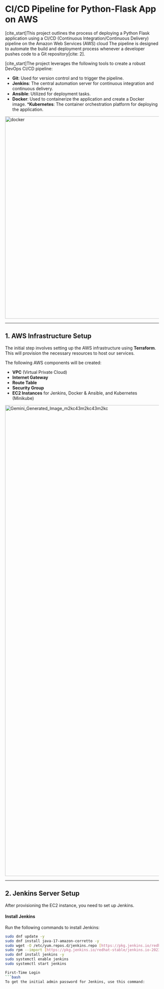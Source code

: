 # CI/CD Pipeline for Python-Flask App on AWS

[cite_start]This project outlines the process of deploying a Python Flask application using a CI/CD (Continuous Integration/Continuous Delivery) pipeline on the Amazon Web Services (AWS) cloud The pipeline is designed to automate the build and deployment process whenever a developer pushes code to a Git repository[cite: 2].

[cite_start]The project leverages the following tools to create a robust DevOps CI/CD pipeline:

* **Git**: Used for version control and to trigger the pipeline.
* **Jenkins**: The central automation server for continuous integration and continuous delivery.
* **Ansible**: Utilized for deployment tasks.
* **Docker**: Used to containerize the application and create a Docker image.
***Kubernetes**: The container orchestration platform for deploying the application.


<img width="1814" height="660" alt="docker" src="https://github.com/user-attachments/assets/4e7be75f-845b-4711-8960-051e744159cd" />

---

## 1. AWS Infrastructure Setup

The initial step involves setting up the AWS infrastructure using **Terraform**. This will provision the necessary resources to host our services.

The following AWS components will be created:

* **VPC** (Virtual Private Cloud)
* **Internet Gateway**
* **Route Table**
* **Security Group**
* **EC2 Instances** for Jenkins, Docker & Ansible, and Kubernetes (Minikube)


<img width="2816" height="1536" alt="Gemini_Generated_Image_m2kc43m2kc43m2kc" src="https://github.com/user-attachments/assets/2fcbcfcf-e9c3-44b5-ae4e-9e9592e395ce" />


---

## 2. Jenkins Server Setup

After provisioning the EC2 instance, you need to set up Jenkins.

#### Install Jenkins
Run the following commands to install Jenkins:

```bash
sudo dnf update -y
sudo dnf install java-17-amazon-corretto -y
sudo wget -O /etc/yum.repos.d/jenkins.repo [https://pkg.jenkins.io/redhat-stable/jenkins.repo](https://pkg.jenkins.io/redhat-stable/jenkins.repo)
sudo rpm --import [https://pkg.jenkins.io/redhat-stable/jenkins.io-2023.key](https://pkg.jenkins.io/redhat-stable/jenkins.io-2023.key)
sudo dnf install jenkins -y 
sudo systemctl enable jenkins 
sudo systemctl start jenkins

First-Time Login
```bash
To get the initial admin password for Jenkins, use this command:

